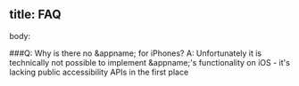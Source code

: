 title: FAQ
---
body:

###Q: Why is there no &appname; for iPhones?
A: Unfortunately it is technically not possible to implement &appname;'s functionality on iOS - it's lacking public accessibility APIs in the first place
